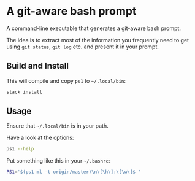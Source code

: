 # A git-aware bash prompt

A command-line executable that generates a git-aware bash prompt.

The idea is to extract most of the information you frequently need
to get using `git status`,  `git log` etc. and present it in your prompt.

## Build and Install

This will compile and copy `ps1` to `~/.local/bin`:
```bash
stack install
```

## Usage

Ensure that `~/.local/bin` is in your path.

Have a look at the options:

```bash
ps1 --help
```

Put something like this in your `~/.bashrc`:

```bash
PS1='$(ps1 ml -t origin/master)\n\[\h\]:\[\w\]$ '
```
